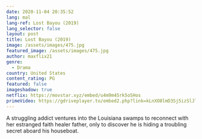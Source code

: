 ```yaml
---
date: 2020-11-04 20:35:52
lang: mal
lang-ref: Lost Bayou (2019)
lang_selector: false
layout: post
title: Lost Bayou (2019)
image: /assets/images/475.jpg
featured_image: /assets/images/475.jpg
author: maxflix21
genre:
  - Drama
country: United States
content_rating: PG
featured: false
imageshadow: true
netflix: https://movstar.xyz/embed/u4m9m45rk5oSHos
primeVideo: https://gdriveplayer.to/embed2.php?link=kLnXO8lmD3Sj5izSlJlNRQZt3vF1b87BUvMLQxaZqHHofFobmg0Ot7sZNg2aO%252FvTo6sF7VEA5%252FKi6CNEp%252ByyAIf5Lc%252F6pQheYNavKUAbyPBqs99kzhcPsutWRjpWIrHMZvnORqjViT2LqKOm06tvOSRwzZQSMfJALeacmhKG7GLxGeeQV%252B2%252Fdx2K6lDK3dR3czjUCCAiI%252F4uxYzuFJSUgdHmxw6pX8u6Do5bwVju6rF1ou87fSjtiCRgKUeazbUzTyefE8DGH8f0ngVuMGbQDj
---
```

A struggling addict ventures into the Louisiana swamps to reconnect with her estranged faith healer father, only to discover he is hiding a troubling secret aboard his houseboat.